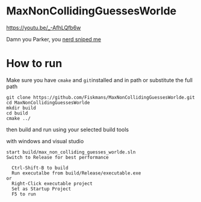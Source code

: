 # MaxNonCollidingGuessesWorlde

https://youtu.be/_-AfhLQfb6w

Damn you Parker, you [nerd sniped me](https://xkcd.com/356/)

# How to run
Make sure you have `cmake` and `git`installed and in path or substitute the full path

```
git clone https://github.com/Fiskmans/MaxNonCollidingGuessesWorlde.git
cd MaxNonCollidingGuessesWorlde
mkdir build
cd build
cmake ../
```

then build and run using your selected build tools

with windows and visual studio
```
start build/max_non_colliding_guesses_worlde.sln
Switch to Release for best performance

  Ctrl-Shift-B to build
  Run executalbe from build/Release/executable.exe
or
  Right-Click executable project
  Set as Startup Project
  F5 to run
```
